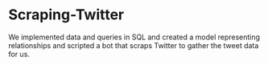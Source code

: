# Scraping-Twitter
We implemented data and queries in SQL and created a model representing relationships and scripted a bot that scraps Twitter to gather the tweet data for us.
